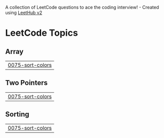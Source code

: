 A collection of LeetCode questions to ace the coding interview! - Created using [LeetHub v2](https://github.com/arunbhardwaj/LeetHub-2.0)
<!---LeetCode Topics Start-->
# LeetCode Topics
## Array
|  |
| ------- |
| [0075-sort-colors](https://github.com/KUSHWAHA-RANVIJAY-SINGH/Leetcode/tree/master/0075-sort-colors) |
## Two Pointers
|  |
| ------- |
| [0075-sort-colors](https://github.com/KUSHWAHA-RANVIJAY-SINGH/Leetcode/tree/master/0075-sort-colors) |
## Sorting
|  |
| ------- |
| [0075-sort-colors](https://github.com/KUSHWAHA-RANVIJAY-SINGH/Leetcode/tree/master/0075-sort-colors) |
<!---LeetCode Topics End-->